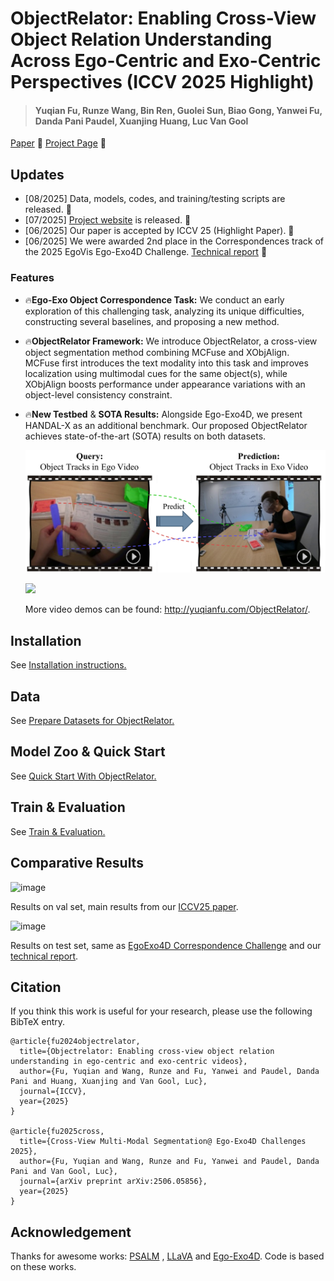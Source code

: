 # **ObjectRelator: Enabling Cross-View Object Relation Understanding Across Ego-Centric and Exo-Centric Perspectives (ICCV 2025 Highlight)**

> #### Yuqian Fu, Runze Wang, Bin Ren, Guolei Sun, Biao Gong, Yanwei Fu, Danda Pani Paudel, Xuanjing Huang, Luc Van Gool
>

[Paper](https://arxiv.org/abs/2411.19083) 🌟
[Project Page](http://yuqianfu.com/ObjectRelator/) 🚀


## Updates
- [08/2025] Data, models, codes, and training/testing scripts are released. 🔧
- [07/2025] [Project website](http://yuqianfu.com/ObjectRelator/) is released. 📖
- [06/2025] Our paper is accepted by ICCV 25 (Highlight Paper). 🎉
- [06/2025] We were awarded 2nd place in the Correspondences track of the 2025 EgoVis Ego-Exo4D Challenge. [Technical report](https://arxiv.org/pdf/2506.05856?) 🏅

### Features

* 🔥**Ego-Exo Object Correspondence Task:** We conduct an early exploration of this challenging task, analyzing its unique difficulties, constructing several baselines, and proposing a new method.

* 🔥**ObjectRelator Framework:** We introduce ObjectRelator, a cross-view object segmentation method combining MCFuse and XObjAlign. MCFuse first introduces the text modality into this task and improves localization using multimodal cues for the same object(s), while XObjAlign boosts performance under appearance variations with an object-level consistency constraint.

* 🔥**New Testbed** & **SOTA Results:** Alongside Ego-Exo4D, we present HANDAL-X as an additional benchmark. Our proposed ObjectRelator achieves state-of-the-art (SOTA) results on both datasets.

  ![](assets/teaser.png)
  
  ![](assets/compressed-compressed-demo.gif)

  More video demos can be found: http://yuqianfu.com/ObjectRelator/. 


## Installation

See [Installation instructions.](docs/INSTALL.md)

## Data

See [Prepare Datasets for ObjectRelator.](docs/DATASET.md)

## Model Zoo & Quick Start

See [Quick Start With ObjectRelator.](docs/ModelZoo_QuickStart.md)

## Train & Evaluation

See [Train & Evaluation.](docs/Train_Evaluation.md)

## Comparative Results

<img width="1342" height="500" alt="image" src="https://github.com/user-attachments/assets/b3698002-0aed-4bb0-8b53-2ca4314812b8" />

Results on val set, main results from our [ICCV25 paper](https://arxiv.org/pdf/2411.19083).

<img width="1385" height="282" alt="image" src="https://github.com/user-attachments/assets/6ba16b7b-6e57-4c89-99d2-95a72c1d77ac" />

Results on test set, same as [EgoExo4D Correspondence Challenge](https://eval.ai/web/challenges/challenge-page/2288/) and our [technical report](https://arxiv.org/pdf/2506.05856?).


## Citation

If you think this work is useful for your research, please use the following BibTeX entry.

```
@article{fu2024objectrelator,
  title={Objectrelator: Enabling cross-view object relation understanding in ego-centric and exo-centric videos},
  author={Fu, Yuqian and Wang, Runze and Fu, Yanwei and Paudel, Danda Pani and Huang, Xuanjing and Van Gool, Luc},
  journal={ICCV},
  year={2025}
}

@article{fu2025cross,
  title={Cross-View Multi-Modal Segmentation@ Ego-Exo4D Challenges 2025},
  author={Fu, Yuqian and Wang, Runze and Fu, Yanwei and Paudel, Danda Pani and Van Gool, Luc},
  journal={arXiv preprint arXiv:2506.05856},
  year={2025}
}
```

## Acknowledgement

Thanks for awesome works: [PSALM](https://github.com/zamling/PSALM/blob/main/) , [LLaVA](https://github.com/haotian-liu/LLaVA) and [Ego-Exo4D](https://ego-exo4d-data.org). Code is based on these works.
